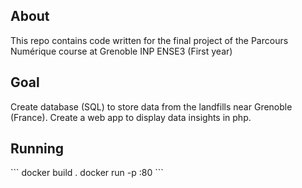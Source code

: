 <h2>About</h2>
This repo contains code written for the final project of the Parcours Numérique course at Grenoble INP ENSE3 (First year)

<h2>Goal</h2>
Create database (SQL) to store data from the landfills near Grenoble (France). Create a web app to display data insights in php.

<h2>Running</h2>
```
docker build .
docker run -p <PORT>:80
```

